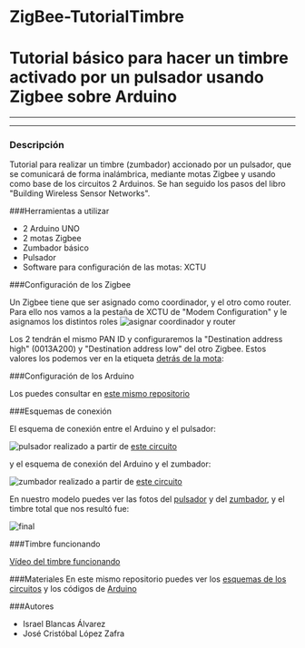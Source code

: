 ZigBee-TutorialTimbre
=====================

# Tutorial básico para hacer un timbre activado por un pulsador usando Zigbee sobre Arduino


***
***

### Descripción

Tutorial para realizar un timbre (zumbador) accionado por un pulsador, que se comunicará de forma inalámbrica, mediante motas Zigbee y usando como base de los circuitos 2 Arduinos.
Se han seguido los pasos del libro "Building Wireless Sensor Networks".


###Herramientas a utilizar

+ 2 Arduino UNO
+ 2 motas Zigbee
+ Zumbador básico
+ Pulsador 
+ Software para configuración de las motas: XCTU


###Configuración de los Zigbee

Un Zigbee tiene que ser asignado como coordinador, y el otro como router. Para ello nos vamos a la pestaña de XCTU de "Modem Configuration" y le asignamos los distintos roles
![asignar coordinador y router]() 


Los 2 tendrán el mismo PAN ID y configuraremos la "Destination address high" (0013A200) y "Destination address low" del otro Zigbee. Estos valores los podemos ver en la etiqueta [detrás de la mota]():



###Configuración de los Arduino

Los puedes consultar en [este mismo repositorio]()


###Esquemas de conexión

El esquema de conexión entre el Arduino y el pulsador:

![pulsador]()  realizado a partir de [este circuito]()  


y el esquema de conexión del Arduino y el zumbador:

![zumbador]()  realizado a partir de [este circuito]()  



En nuestro modelo puedes ver las fotos del [pulsador]() y del [zumbador](), y el timbre total que nos resultó fue:

![final]()


###Timbre funcionando

[Vídeo del timbre funcionando]()


###Materiales
En este mismo repositorio puedes ver los [esquemas de los circuitos]() y los códigos de [Arduino]()



###Autores

+ Israel Blancas Álvarez
+ José Cristóbal López Zafra
